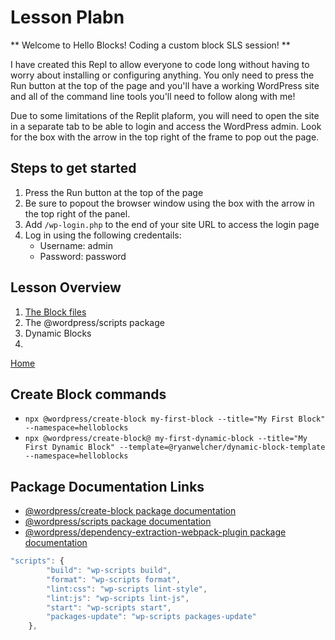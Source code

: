 
# Lesson Plabn

** Welcome to Hello Blocks! Coding a custom block SLS session! **

I have created this Repl to allow everyone to code long without having to worry about installing or configuring anything. You only need to press the Run button at the top of the page and you'll have a working WordPress site and all of the command line tools you'll need to follow along with me!

Due to some limitations of the Replit plaform, you will need to open the site in a separate tab to be able to login and access the WordPress admin. Look for the box with the arrow in the top right of the frame to pop out the page.

## Steps to get started
1. Press the Run button at the top of the page
2. Be sure to popout the browser window using the box with the arrow in the top right of the panel.
3. Add `/wp-login.php` to the end of your site URL to access the login page
4. Log in using the following credentails:
	* Username: admin
	* Password: password


## Lesson Overview

1. [The Block files](https://replit.com/@learnwp/Hello-Blocks#.lesson/block-files.md)
2. The @wordpress/scripts package
3. Dynamic Blocks
4. 

[Home](https://replit.com/@learnwp/Hello-Blocks#.lesson/instructions.md)
  

## Create Block commands
* `npx @wordpress/create-block my-first-block --title="My First Block" --namespace=helloblocks`
* `npx @wordpress/create-block@ my-first-dynamic-block --title="My First Dynamic Block" --template=@ryanwelcher/dynamic-block-template --namespace=helloblocks`

## Package Documentation Links
* [@wordpress/create-block package documentation](https://developer.wordpress.org/block-editor/reference-guides/packages/packages-create-block/)
* [@wordpress/scripts package documentation]([https://developer.wordpress.org/block-editor/reference-guides/packages/packages-create-block/](https://developer.wordpress.org/block-editor/reference-guides/packages/packages-scripts/))
* [@wordpress/dependency-extraction-webpack-plugin package documentation](https://developer.wordpress.org/block-editor/reference-guides/packages/packages-dependency-extraction-webpack-plugin/)

```js
"scripts": {
		"build": "wp-scripts build",
		"format": "wp-scripts format",
		"lint:css": "wp-scripts lint-style",
		"lint:js": "wp-scripts lint-js",
		"start": "wp-scripts start",
		"packages-update": "wp-scripts packages-update"
	},
```